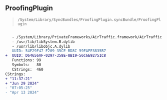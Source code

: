 ## ProofingPlugin

> `/System/Library/SyncBundles/ProofingPlugin.syncBundle/ProofingPlugin`

```diff

   - /System/Library/PrivateFrameworks/AirTraffic.framework/AirTraffic
   - /usr/lib/libSystem.B.dylib
   - /usr/lib/libobjc.A.dylib
-  UUID: 54F29F47-F209-35CE-BD8C-59FAFE3835B7
+  UUID: D64656AF-0297-358E-8B19-56C6E92751C8
   Functions: 99
   Symbols:   80
   CStrings:  460
CStrings:
+ "11:37:21"
+ "Jun 29 2024"
- "07:05:25"
- "Apr 13 2024"

```
